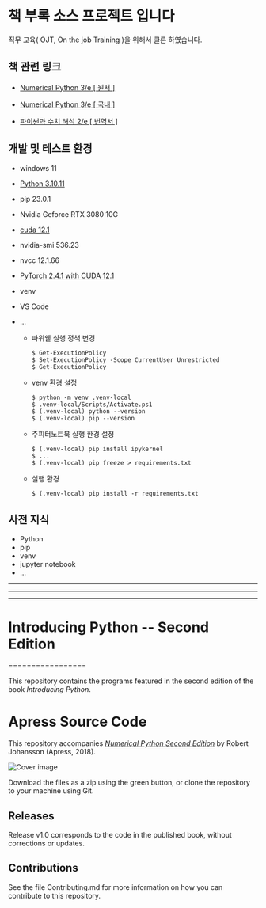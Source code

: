 # 책 부록 소스 프로젝트 입니다

직무 교육( OJT, On the job Training )을 위해서 클론 하였습니다.  


## 책 관련 링크  

- [Numerical Python 3/e [ 원서 ]](https://link.springer.com/book/10.1007/979-8-8688-0413-7)  

- [Numerical Python 3/e [ 국내 ]](https://www.aladin.co.kr/shop/wproduct.aspx?ItemId=338839916)  

- [파이썬과 수치 해석 2/e [ 번역서 ]](https://www.aladin.co.kr/shop/wproduct.aspx?ItemId=204209843)  


## 개발 및 테스트 환경

- windows 11  
- [Python 3.10.11](https://www.python.org/downloads/release/python-31011/)  
- pip 23.0.1  
- Nvidia Geforce RTX 3080 10G  
- [cuda 12.1](https://developer.download.nvidia.com/compute/cuda/12.1.0/local_installers/cuda_12.1.0_531.14_windows.exe)  
- nvidia-smi 536.23  
- nvcc 12.1.66  
- [PyTorch 2.4.1 with CUDA 12.1](https://pytorch.org/get-started/locally/)
- venv  
- VS Code  
- ...  

  + 파워쉘 실행 정책 변경
    ```
    $ Get-ExecutionPolicy
    $ Set-ExecutionPolicy -Scope CurrentUser Unrestricted
    $ Get-ExecutionPolicy
    ```

  + venv 환경 설정
    ```
    $ python -m venv .venv-local
    $ .venv-local/Scripts/Activate.ps1 
    $ (.venv-local) python --version
    $ (.venv-local) pip --version
    ```

  + 주피터노트북 실행 환경 설정
    ```
    $ (.venv-local) pip install ipykernel
    $ ...
    $ (.venv-local) pip freeze > requirements.txt
    ```

  + 실행 환경 
    ```
    $ (.venv-local) pip install -r requirements.txt
    ```

## 사전 지식

- Python  
- pip  
- venv  
- jupyter notebook  
- ...  

---
---
---


# Introducing Python -- Second Edition
=================

This repository contains the programs featured in 
the second edition of the book _Introducing Python_.



# Apress Source Code

This repository accompanies [*Numerical Python Second Edition*](https://www.apress.com/9781484242452) by Robert Johansson (Apress, 2018).

[comment]: #cover
![Cover image](9781484242452.jpg)

Download the files as a zip using the green button, or clone the repository to your machine using Git.

## Releases

Release v1.0 corresponds to the code in the published book, without corrections or updates.

## Contributions

See the file Contributing.md for more information on how you can contribute to this repository.